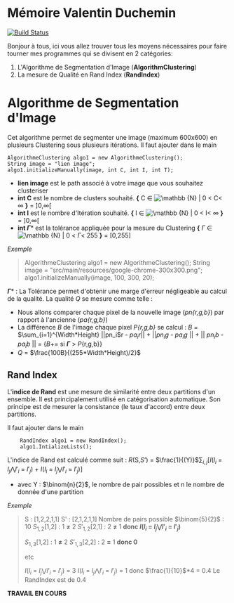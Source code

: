 # Mémoire Valentin Duchemin
[![Build Status](https://travis-ci.com/valentinduchj/M2Memory.svg?branch=master)](https://travis-ci.com/valentinduchj/M2Memory)

Bonjour à tous, ici vous allez trouver tous les moyens nécessaires pour faire tourner mes programmes qui se divisent en 2 catégories: 

 1. L'Algorithme de Segmentation d'Image (**AlgorithmClustering**) 
 2. La mesure de Qualité en Rand Index (**RandIndex**)

# Algorithme de Segmentation d'Image

Cet algorithme permet de segmenter une image (maximum 600x600) en plusieurs Clustering sous plusieurs itérations.
Il faut ajouter dans le main

    AlgorithmeClustering algo1 = new AlgorithmeClustering();
	String image = "lien image";
	algo1.initializeManually(image, int C, int I, int T);

 - **lien image** est le path associé à votre image que vous souhaitez clusteriser
 - **int C** est le nombre de clusters souhaité. **{** C ∈ ![\mathbb {N} ](https://wikimedia.org/api/rest_v1/media/math/render/svg/fdf9a96b565ea202d0f4322e9195613fb26a9bed) | 0 < C< ∞ **}** = ]0,∞[ 
 - **int I** est le nombre d'Itération souhaité. **{** I ∈ ![\mathbb {N} ](https://wikimedia.org/api/rest_v1/media/math/render/svg/fdf9a96b565ea202d0f4322e9195613fb26a9bed) | 0 < I< ∞ **}** = ]0,∞[ 
 - **int $\Gamma$*** est la tolérance appliquée pour la mesure du Clustering **{** $\Gamma$ ∈ ![\mathbb {N} ](https://wikimedia.org/api/rest_v1/media/math/render/svg/fdf9a96b565ea202d0f4322e9195613fb26a9bed) | 0 < $\Gamma$< 255 **}** = [0,255] 
 
*Exemple*
> AlgorithmeClustering algo1 = new AlgorithmeClustering(); 
> String image = "src/main/resources/google-chrome-300x300.png"; 
> algo1.initializeManually(image, 100, 300, 20);

**$\Gamma$*** : La Tolérance permet d'obtenir une marge d'erreur négligeable au calcul de la qualité. 
La qualité $Q$ se mesure comme telle :
 - Nous allons comparer chaque pixel de la nouvelle image (*pn{r,g,b}*) par rapport à l'ancienne (*pa{r,g,b}*)
 - La différence $B$ de l'image chaque pixel  $P$*{r,g,b}* se calcul : 
$B$ = $\sum_{i=1}^{Width*Height}  ||pn_i$r - $pa_{i}r$|| + ||$pn_{i}g$ - $pa_{i}g$ || + || $pn_{i}b$ - $pa_{i}b$ || = {$B$+= si **$\Gamma$** > $P${r,g,b}}
-  $Q$ = $\frac{100B}{(255*Width*Height)/2}$

## Rand Index

L'**indice de Rand**  est une mesure de similarité entre deux partitions d'un ensemble. Il est principalement utilisé en catégorisation automatique. Son principe est de mesurer la consistance (le taux d'accord) entre deux partitions.

Il faut ajouter dans le main 

    	RandIndex algo1 = new RandIndex();
		algo1.IntializeLists();
L'indice de Rand est calculé comme suit :
$R$(S,$S’$) = $\frac{1}{(Y)}$$\sum_{i,j}$[$I$($l_{i}$ = $l_{j}$$\bigwedge$$l'_{i}$ = $l'_{j}$) + $I$($l_{i}$ = $l_{j}$$\bigvee$$l'_{i}$ = $l'_{j}$)]

 - avec Y : $\binom{n}{2}$, le nombre de pair possibles et n le nombre de donnée d'une partition

*Exemple*

> S : [1,2,2,1,1]
> S' : [2,1,2,1,1]
> Nombre de pairs possible $\binom{5}{2}$ : 10
> $S_{1, 2}$[1,2] : 1 **≠** 2 
> $S'_{1, 2}$[2,1] : 2 **≠** 1 
>  **donc $I$($l_{i}$ = $l_{j}$$\bigvee$$l'_{i}$ = $l'_{j}$)**
>  
>  $S_{1, 3}$[1,2] : 1 **≠** 2 
>  $S'_{1, 3}$[2,2] : 2 **=** 1
>  **donc 0**
>  
>  etc
>  
>  $I$($l_{i}$ = $l_{j}$$\bigvee$$l'_{i}$ = $l'_{j}$) = 3 
>  $I$($l_{i}$ = $l_{j}$$\bigwedge$$l'_{i}$ = $l'_{j}$) = 1 
>  donc 
>  $\frac{1}{10}$*4 = 0.4
>  Le RandIndex est de 0.4

**TRAVAIL EN COURS**